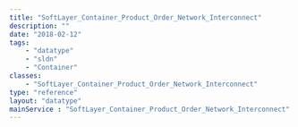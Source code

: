 ```yaml
---
title: "SoftLayer_Container_Product_Order_Network_Interconnect"
description: ""
date: "2018-02-12"
tags:
    - "datatype"
    - "sldn"
    - "Container"
classes:
    - "SoftLayer_Container_Product_Order_Network_Interconnect"
type: "reference"
layout: "datatype"
mainService : "SoftLayer_Container_Product_Order_Network_Interconnect"
---
```


